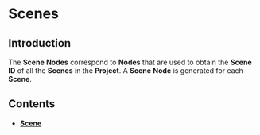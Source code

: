 # Scenes

## Introduction

The **Scene** **Nodes** correspond to **Nodes** that are used to obtain the **Scene ID** of all the **Scenes** in the **Project**. A **Scene** **Node** is generated for each **Scene**.

## Contents

* [**Scene**](scene.md)